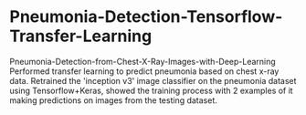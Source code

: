 # Pneumonia-Detection-Tensorflow-Transfer-Learning
Pneumonia-Detection-from-Chest-X-Ray-Images-with-Deep-Learning Performed transfer learning to predict pneumonia based on chest x-ray data. Retrained the 'inception v3' image classifier on the pneumonia dataset using Tensorflow+Keras, showed the training process with 2 examples of it making predictions on images from the testing dataset.
